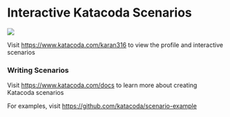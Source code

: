 # Interactive Katacoda Scenarios

[![](http://shields.katacoda.com/katacoda/karan316/count.svg)](https://www.katacoda.com/karan316 "Get your profile on Katacoda.com")

Visit https://www.katacoda.com/karan316 to view the profile and interactive scenarios

### Writing Scenarios
Visit https://www.katacoda.com/docs to learn more about creating Katacoda scenarios

For examples, visit https://github.com/katacoda/scenario-example
